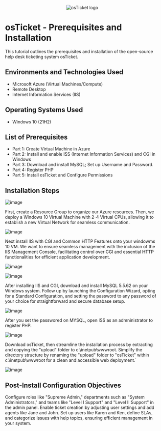 <p align="center">
<img src="https://i.imgur.com/Clzj7Xs.png" alt="osTicket logo"/>
</p>

<h1>osTicket - Prerequisites and Installation</h1>
This tutorial outlines the prerequisites and installation of the open-source help desk ticketing system osTicket.<br />


<h2>Environments and Technologies Used</h2>

- Microsoft Azure (Virtual Machines/Compute)
- Remote Desktop
- Internet Information Services (IIS)

<h2>Operating Systems Used </h2>

- Windows 10</b> (21H2)

<h2>List of Prerequisites</h2>

- Part 1: Create Virtual Machine in Azure 
- Part 2: Install and enable ISS (Internet Information Services) and CGI in Windows 
- Part 3: Download and install MySQL; Set up Username and Password.
- Part 4: Register PHP
- Part 5: Install osTicket and Configure Permissions
  

<h2>Installation Steps</h2>

![image](https://github.com/Tstewart2408/osticket-prereqs/assets/158493074/dcd8f29b-c2fc-4090-b9ab-2d696883888a)

First, create a Resource Group to organize our Azure resources. Then, we deploy a Windows 10 Virtual Machine with 2-4 Virtual CPUs, allowing it to establish a new Virtual Network for seamless communication.

![image](https://github.com/Tstewart2408/osticket-prereqs/assets/158493074/e9ef78a6-7675-42f9-8040-7daf5b4f2ace)

Next install IIS with CGI and Common HTTP Features onto your windowms 10 VM. We want to ensure seamless management with the inclusion of the IIS Management Console, facilitating control over CGI and essential HTTP functionalities for efficient application development.

![image](https://github.com/Tstewart2408/osticket-prereqs/assets/158493074/eb50a144-5548-4210-b686-69b75661025d)

![image](https://github.com/Tstewart2408/osticket-prereqs/assets/158493074/f02fdbb6-48fb-428a-91f5-5cbd08b30224)

After installing IIS and CGI, download and install MySQL 5.5.62 on your Windows system. Follow up by launching the Configuration Wizard, opting for a Standard Configuration, and setting the password to any password of your choice for straightforward and secure database setup.

![image](https://github.com/Tstewart2408/osticket-prereqs/assets/158493074/a4270b73-6a24-430c-a48e-f3942b8b3022)

After you set the passwored on MYSQL, open ISS as an admninistrator to register PHP. 

![image](https://github.com/Tstewart2408/osticket-prereqs/assets/158493074/552bb8ce-15c7-48a6-a169-33a0d8354d0d)

Download osTicket, then streamline the installation process by extracting and copying the "upload" folder to c:\inetpub\wwwroot. Simplify the directory structure by renaming the "upload" folder to "osTicket" within c:\inetpub\wwwroot for a clean and accessible web deployment.`

![image](https://github.com/Tstewart2408/osticket-prereqs/assets/158493074/7fd718bb-0deb-4015-baa3-1f9fa5bc63d4)

<h2>Post-Install Configuration Objectives</h2>

Configure roles like "Supreme Admin," departments such as "System Administrators," and teams like "Level I Support" and "Level II Support" in the admin panel. Enable ticket creation by adjusting user settings and add agents like Jane and John. Set up users like Karen and Ken, define SLAs, and categorize issues with help topics, ensuring efficient management in your system.

